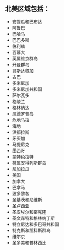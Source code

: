 ## 北美区域包括：

* 安提瓜和巴布达
* 阿鲁巴
* 巴哈马
* 巴巴多斯
* 伯利兹
* 百慕大
* 英属维京群岛
* 开曼群岛
* 哥斯达黎加
* 古巴
* 多米尼加
* 多米尼加共和国
* 萨尔瓦多
* 格陵兰
* 格林纳达
* 瓜德罗普岛
* 危地马拉
* 海地
* 洪都拉斯
* 牙买加
* 马提尼克
* 墨西哥
* 蒙特色拉特
* 荷属安得列斯群岛
* 尼加拉瓜
* 美国
* 加拿大
* 巴拿马
* 波多黎各
* 圣基茨和尼维斯
* 圣卢西亚
* 圣皮埃尔和密克隆
* 圣文森特和格林纳丁斯
* 特立尼达和多巴哥共和国
* 特克斯和凯科斯群岛
* 维尔京
* 圣多美和普林西比
